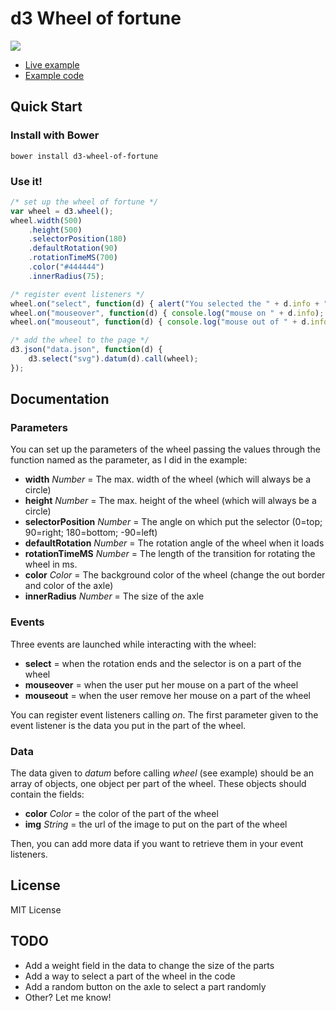 # d3 Wheel of fortune

[![](http://www.geoffreybrossard.fr/github/d3-wheel-of-fortune/example.png)](http://www.geoffreybrossard.fr/github/d3-wheel-of-fortune/)

* [Live example](http://www.geoffreybrossard.fr/github/d3-wheel-of-fortune/)
* [Example code](example/)

## Quick Start

### Install with Bower
```
bower install d3-wheel-of-fortune
```

### Use it!
````javascript
/* set up the wheel of fortune */
var wheel = d3.wheel();
wheel.width(500)
    .height(500)
    .selectorPosition(180)
    .defaultRotation(90)
    .rotationTimeMS(700)
    .color("#444444")
    .innerRadius(75);

/* register event listeners */
wheel.on("select", function(d) { alert("You selected the " + d.info + " present !"); });
wheel.on("mouseover", function(d) { console.log("mouse on " + d.info); });
wheel.on("mouseout", function(d) { console.log("mouse out of " + d.info); });

/* add the wheel to the page */
d3.json("data.json", function(d) {
    d3.select("svg").datum(d).call(wheel);
});
````

## Documentation
### Parameters
You can set up the parameters of the wheel passing the values through the function named as the
parameter, as I did in the example:
* **width** *Number* = The max. width of the wheel (which will always be a circle)
* **height** *Number* = The max. height of the wheel (which will always be a circle)
* **selectorPosition** *Number* = The angle on which put the selector (0=top; 90=right; 180=bottom; -90=left)
* **defaultRotation** *Number* = The rotation angle of the wheel when it loads
* **rotationTimeMS** *Number* = The length of the transition for rotating the wheel in ms.
* **color** *Color* = The background color of the wheel (change the out border and color of the axle)
* **innerRadius** *Number* = The size of the axle

### Events
Three events are launched while interacting with the wheel:
* **select** = when the rotation ends and the selector is on a part of the wheel
* **mouseover** = when the user put her mouse on a part of the wheel
* **mouseout** = when the user remove her mouse on a part of the wheel

You can register event listeners calling *on*. The first parameter given to the event listener is
the data you put in the part of the wheel.

### Data
The data given to *datum* before calling *wheel* (see example) should be an array of objects, one
object per part of the wheel. These objects should contain the fields:
* **color** *Color* = the color of the part of the wheel
* **img** *String* = the url of the image to put on the part of the wheel

Then, you can add more data if you want to retrieve them in your event listeners.

## License
MIT License

## TODO
* Add a weight field in the data to change the size of the parts
* Add a way to select a part of the wheel in the code
* Add a random button on the axle to select a part randomly
* Other? Let me know!
